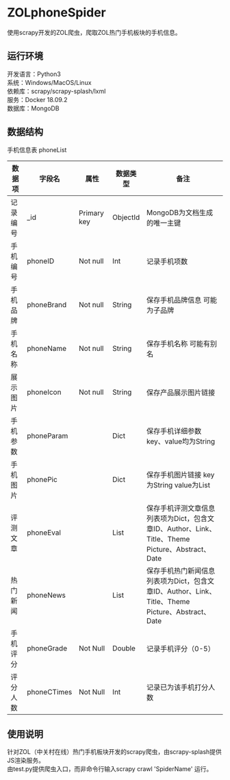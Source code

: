 # ZOLphoneSpider
使用scrapy开发的ZOL爬虫，爬取ZOL热门手机板块的手机信息。    

## 运行环境

开发语言：Python3  
系统：Windows/MacOS/Linux  
依赖库：scrapy/scrapy-splash/lxml  
服务：Docker 18.09.2  
数据库：MongoDB  

## 数据结构

手机信息表 phoneList

| 数据项   | 字段名      | 属性          | 数据类型 | 备注                                                         |
| -------- | ----------- | ------------- | -------- | ------------------------------------------------------------ |
| 记录编号 | _id         | Primary   key | ObjectId | MongoDB为文档生成的唯一主键                                  |
| 手机编号 | phoneID     | Not   null    | Int      | 记录手机项数                                                 |
| 手机品牌 | phoneBrand  | Not   null    | String   | 保存手机品牌信息   可能为子品牌                              |
| 手机名称 | phoneName   | Not   null    | String   | 保存手机名称   可能有别名                                    |
| 展示图片 | phoneIcon   | Not   null    | String   | 保存产品展示图片链接                                         |
| 手机参数 | phoneParam  |               | Dict     | 保存手机详细参数   key、value均为String                      |
| 手机图片 | phonePic    |               | Dict     | 保存手机图片链接   key为String   value为List                 |
| 评测文章 | phoneEval   |               | List     | 保存手机评测文章信息   列表项为Dict，包含文章ID、Author、Link、Title、Theme Picture、Abstract、Date |
| 热门新闻 | phoneNews   |               | List     | 保存手机热门新闻信息   列表项为Dict，包含文章ID、Author、Link、Title、Theme Picture、Abstract、Date |
| 手机评分 | phoneGrade  | Not Null      | Double   | 记录手机评分（0-5）                                          |
| 评分人数 | phoneCTimes | Not Null      | Int      | 记录已为该手机打分人数                                       |

## 使用说明
针对ZOL（中关村在线）热门手机板块开发的scrapy爬虫，由scrapy-splash提供JS渲染服务。  
由test.py提供爬虫入口，而非命令行输入scrapy crawl 'SpiderName' 运行。  